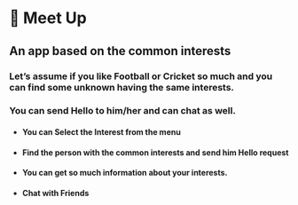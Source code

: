 # 👋 Meet Up
## An app based on the common interests
### Let’s assume if you like Football or Cricket so much and you can find some unknown having the same interests.
### You can send Hello to him/her and can chat as well.
* #### You can Select the Interest from the menu
* #### Find the person with the common interests and send him Hello request
* #### You can get so much information about your interests.
* #### Chat with Friends